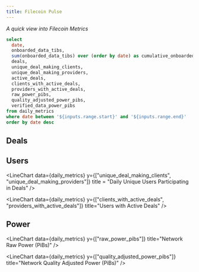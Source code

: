 ```yaml
---
title: Filecoin Pulse
---
```


_A quick view into Filecoin Metrics_

<DateRange
    name=range
    data={daily_metrics}
    dates=date
/>


```sql daily_metrics
select
  date,
  onboarded_data_tibs,
  sum(onboarded_data_tibs) over (order by date) as cumulative_onboarded_data_tibs,
  deals,
  unique_deal_making_clients,
  unique_deal_making_providers,
  active_deals,
  clients_with_active_deals,
  providers_with_active_deals,
  raw_power_pibs,
  quality_adjusted_power_pibs,
  verified_data_power_pibs
from daily_metrics
where date between '${inputs.range.start}' and '${inputs.range.end}'
order by date desc
```

## Deals

<LineChart
  data={daily_metrics}
  y=onboarded_data_tibs
  y2=cumulative_onboarded_data_tibs
  title = "Daily Onboarded Data (TiBs)"
/>

<LineChart
  data={daily_metrics}
  y=deals
  y2=active_deals
  title = "Daily New Deals"
/>

## Users

<LineChart
  data={daily_metrics}
  y={["unique_deal_making_clients", "unique_deal_making_providers"]}
  title = "Daily Unique Users Participating in Deals"
/>

<LineChart
  data={daily_metrics}
  y={["clients_with_active_deals", "providers_with_active_deals"]}
  title="Users with Active Deals"
/>

## Power

<LineChart
  data={daily_metrics}
  y={["raw_power_pibs"]}
  title="Network Raw Power (PiBs)"
/>

<LineChart
  data={daily_metrics}
  y={["quality_adjusted_power_pibs"]}
  title="Network Quality Adjusted Power (PiBs)"
/>
